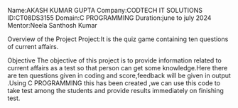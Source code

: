 Name:AKASH KUMAR GUPTA
Company:CODTECH IT SOLUTIONS
ID:CT08DS3155
Domain:C PROGRAMMING
Duration:june to july 2024
Mentor:Neela Santhosh Kumar

Overview of the Project
Project:It is the quiz game containing ten questions of current affairs.

Objective
The objective of this project is to provide information related to current affairs as a test so that person can get some knowledge.Here there are ten questions given in coding and score,feedback will be given in output .Using C PROGRAMMING this has been created ,we can use this code to take test among the students and provide results immediately on finishing test. 


 

